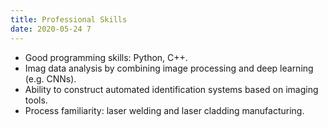 ```yaml
---
title: Professional Skills
date: 2020-05-24 7
---
```

*  Good programming skills: Python, C++.
*  Imag data analysis by combining image processing and deep learning (e.g. CNNs).
*  Ability to construct automated identification systems based on imaging tools.
*  Process familiarity: laser welding and laser cladding manufacturing.
